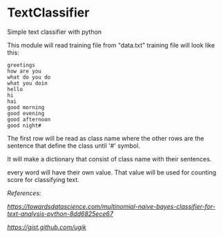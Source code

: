 # TextClassifier
Simple text classifier with python

This module will read training file from "data.txt"
training file will look like this:
```
greetings
how are you
what do you do
what you doin
hello
hi
hai
good morning
good evening
good afternoon
good night#
```
The first row will be read as class name where the other rows are the sentence that define the class until '#' symbol.

It will make a dictionary that consist of class name with their sentences.

every word will have their own value. That value will be used for counting score for classifying text.




*References:*

*https://towardsdatascience.com/multinomial-naive-bayes-classifier-for-text-analysis-python-8dd6825ece67*

*https://gist.github.com/ugik*
